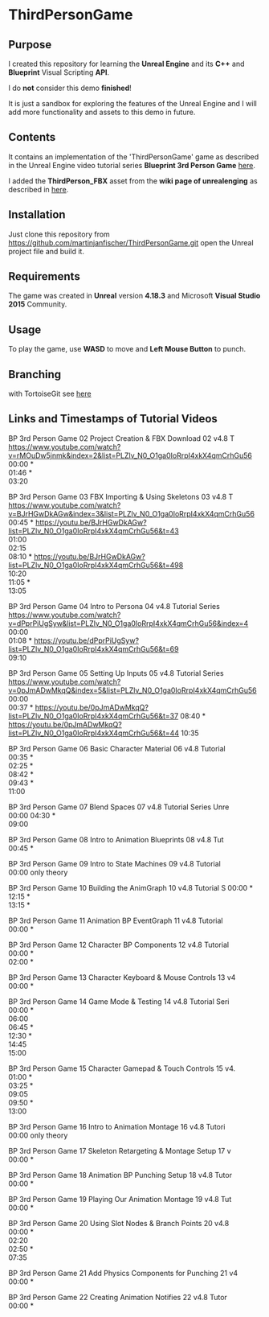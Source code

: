 # ThirdPersonGame

## Purpose
I created this repository for learning the **Unreal Engine** and its **C++** and **Blueprint** Visual Scripting **API**.

I do **not** consider this demo **finished**! 

It is just a sandbox for exploring the features of the Unreal Engine and I will add more functionality and assets to this demo in future.

## Contents
It contains an implementation of the 'ThirdPersonGame' game as described in the Unreal Engine video tutorial series **Blueprint 3rd Person Game**
[here](https://docs.unrealengine.com/en-us/Videos/PLZlv_N0_O1ga0IoRrpI4xkX4qmCrhGu56/hRO82u1phyw).

I added the **ThirdPerson_FBX** asset from the **wiki page of unrealenging** as described in 
[here](https://wiki.unrealengine.com/File:ThirdPerson_FBX.zip).

## Installation
Just clone this repository from 
https://github.com/martinjanfischer/ThirdPersonGame.git
open the Unreal project file and build it. 

## Requirements
The game was created in **Unreal** version **4.18.3** and Microsoft **Visual Studio 2015** Community.

## Usage
To play the game, use **WASD** to move and **Left Mouse Button** to punch.

## Branching
with TortoiseGit see [here](http://joelabrahamsson.com/remote-branches-with-tortoisegit/)

## Links and Timestamps of Tutorial Videos
BP 3rd Person Game 02 Project Creation & FBX Download 02 v4.8 T  
https://www.youtube.com/watch?v=rMOuDw5jnmk&index=2&list=PLZlv_N0_O1ga0IoRrpI4xkX4qmCrhGu56  
00:00 *  
01:46 *  
03:20  

BP 3rd Person Game 03 FBX Importing & Using Skeletons 03 v4.8 T  
https://www.youtube.com/watch?v=BJrHGwDkAGw&index=3&list=PLZlv_N0_O1ga0IoRrpI4xkX4qmCrhGu56  
00:45 *  https://youtu.be/BJrHGwDkAGw?list=PLZlv_N0_O1ga0IoRrpI4xkX4qmCrhGu56&t=43  
01:00  
02:15  
08:10 *  https://youtu.be/BJrHGwDkAGw?list=PLZlv_N0_O1ga0IoRrpI4xkX4qmCrhGu56&t=498  
10:20  
11:05 *  
13:05  

BP 3rd Person Game 04 Intro to Persona 04 v4.8 Tutorial Series  
https://www.youtube.com/watch?v=dPprPiUgSyw&list=PLZlv_N0_O1ga0IoRrpI4xkX4qmCrhGu56&index=4  
00:00  
01:08 *  https://youtu.be/dPprPiUgSyw?list=PLZlv_N0_O1ga0IoRrpI4xkX4qmCrhGu56&t=69  
09:10  

BP 3rd Person Game 05 Setting Up Inputs 05 v4.8 Tutorial Series  
https://www.youtube.com/watch?v=0pJmADwMkqQ&index=5&list=PLZlv_N0_O1ga0IoRrpI4xkX4qmCrhGu56  
00:00  
00:37 *  https://youtu.be/0pJmADwMkqQ?list=PLZlv_N0_O1ga0IoRrpI4xkX4qmCrhGu56&t=37
08:40 *  https://youtu.be/0pJmADwMkqQ?list=PLZlv_N0_O1ga0IoRrpI4xkX4qmCrhGu56&t=44
10:35  

BP 3rd Person Game 06 Basic Character Material 06 v4.8 Tutorial  
00:35 *  
02:25 *  
08:42 *  
09:43 *  
11:00  

BP 3rd Person Game 07 Blend Spaces 07 v4.8 Tutorial Series Unre  
00:00
04:30 *  
09:00

BP 3rd Person Game 08 Intro to Animation Blueprints 08 v4.8 Tut  
00:45 *  

BP 3rd Person Game 09 Intro to State Machines 09 v4.8 Tutorial   
00:00 only theory  

BP 3rd Person Game 10 Building the AnimGraph 10 v4.8 Tutorial S
00:00 *  
12:15 *  
13:15 *  

BP 3rd Person Game 11 Animation BP EventGraph 11 v4.8 Tutorial   
00:00 *  

BP 3rd Person Game 12 Character BP Components 12 v4.8 Tutorial   
00:00 *  
02:00 *  

BP 3rd Person Game 13 Character Keyboard & Mouse Controls 13 v4  
00:00 *  

BP 3rd Person Game 14 Game Mode & Testing 14 v4.8 Tutorial Seri  
00:00 *  
06:00  
06:45 *  
12:30 *  
14:45  
15:00  

BP 3rd Person Game 15 Character Gamepad & Touch Controls 15 v4.  
01:00 *  
03:25 *  
09:05  
09:50 *  
13:00  

BP 3rd Person Game 16 Intro to Animation Montage 16 v4.8 Tutori  
00:00 only theory  

BP 3rd Person Game 17 Skeleton Retargeting & Montage Setup 17 v  
00:00 *  

BP 3rd Person Game 18 Animation BP Punching Setup 18 v4.8 Tutor  
00:00 *  

BP 3rd Person Game 19 Playing Our Animation Montage 19 v4.8 Tut  
00:00 *  

BP 3rd Person Game 20 Using Slot Nodes & Branch Points 20 v4.8   
00:00 *  
02:20  
02:50 *  
07:35  

BP 3rd Person Game 21 Add Physics Components for Punching 21 v4  
00:00 *  

BP 3rd Person Game 22 Creating Animation Notifies 22 v4.8 Tutor  
00:00 *  
